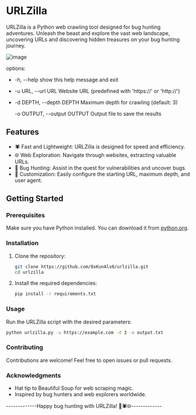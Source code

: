 # URLZilla
URLZilla is a Python web crawling tool designed for bug hunting adventures. Unleash the beast and explore the vast web landscape, uncovering URLs and discovering hidden treasures on your bug hunting journey.


![image](https://github.com/0xKunAlx0/urlzilla/assets/49309404/d2bf5fe5-33d8-4053-b1d9-a9a3e3fcc95b)




options:

-  -h, --help            show this help message and exit
-    -u URL, --url URL     Website URL (predefined with 'https://' or 'http://')
-    
  -d DEPTH, --depth DEPTH
                        Maximum depth for crawling (default: 3)

  -o OUTPUT, --output OUTPUT
                        Output file to save the results


## Features

- 🕷️ Fast and Lightweight: URLZilla is designed for speed and efficiency.
- 🌐 Web Exploration: Navigate through websites, extracting valuable URLs.
- 🐜 Bug Hunting: Assist in the quest for vulnerabilities and uncover bugs.
- 📜 Customization: Easily configure the starting URL, maximum depth, and user agent.

## Getting Started

### Prerequisites

Make sure you have Python installed. You can download it from [python.org](https://www.python.org/downloads/).

### Installation

1. Clone the repository:

    ```bash
    git clone https://github.com/0xKunAlx0/urlzilla.git
    cd urlzilla
    ```

2. Install the required dependencies:

    ```bash
    pip install -r requirements.txt
    ```

### Usage

Run the URLZilla script with the desired parameters:

```bash
python urlzilla.py -u https://example.com -d 3 -o output.txt
```


### Contributing

Contributions are welcome! Feel free to open issues or pull requests.

### Acknowledgments

- Hat tip to Beautiful Soup for web scraping magic.
- Inspired by bug hunters and web explorers worldwide.

  
-------------Happy bug hunting with URLZilla! 🦖🕷️🌐-------------
